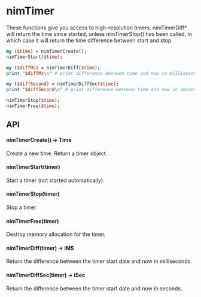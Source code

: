 # nimTimer 

These functions give you access to high-resolution timers. 
nimTimerDiff* will return the time since started, unless nimTimerStop() has been called, in which case it will return the time difference between start and stop.

```perl
my ($time) = nimTimerCreate(); 
nimTimerStart($time);

my ($diffMs) = nimTimerDiff($time); 
print "$diffMs\n" # print difference between time and now in milliseconds

my ($diffSecond) = nimTimerDiffSec($time);
print "$diffSecond\n" # print difference between time and now in seconds.

nimTimerStop($time);
nimTimerFree($time);
```

## API

#### nimTimerCreate() -> Time 

Create a new time. Return a timer object.

#### nimTimerStart(timer)

Start a timer (not started automatically). 

#### nimTimerStop(timer) 

Stop a timer

#### nimTimerFree(timer)

Destroy memory allocation for the timer.

#### nimTimerDiff(timer) -> iMS

Return the difference between the timer start date and now in milliseconds.

#### nimTimerDiffSec(timer) -> iSec

Return the difference between the timer start date and now in seconds.
